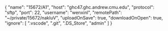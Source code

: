 {
    "name": "15672/A1",
    "host": "ghc47.ghc.andrew.cmu.edu",
    "protocol": "sftp",
    "port": 22,
    "username": "wenxinl",
    "remotePath": "~/private/15672/nakluV", 
    "uploadOnSave": true,
    "downloadOnOpen": true,
    "ignore": [
        ".vscode", 
        ".git",
        ".DS_Store",
        "admin" 
    ]
}

